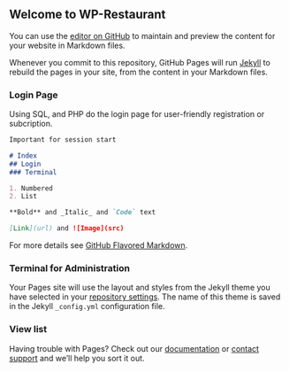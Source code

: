 ## Welcome to WP-Restaurant

You can use the [editor on GitHub](https://github.com/KhanhDoHoang/Restaurant-Site/edit/gh-pages/index.md) to maintain and preview the content for your website in Markdown files.

Whenever you commit to this repository, GitHub Pages will run [Jekyll](https://jekyllrb.com/) to rebuild the pages in your site, from the content in your Markdown files.

### Login Page

Using SQL, and PHP do the login page for user-friendly registration or subcription.

```markdown
Important for session start

# Index
## Login
### Terminal

1. Numbered
2. List

**Bold** and _Italic_ and `Code` text

[Link](url) and ![Image](src)
```

For more details see [GitHub Flavored Markdown](https://guides.github.com/features/mastering-markdown/).

### Terminal for Administration 

Your Pages site will use the layout and styles from the Jekyll theme you have selected in your [repository settings](https://github.com/KhanhDoHoang/Restaurant-Site/settings). The name of this theme is saved in the Jekyll `_config.yml` configuration file.

### View list

Having trouble with Pages? Check out our [documentation](https://docs.github.com/categories/github-pages-basics/) or [contact support](https://github.com/contact) and we’ll help you sort it out.

